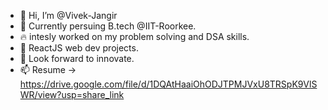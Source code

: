 - 👋 Hi, I’m @Vivek-Jangir
- 👀 Currently persuing B.tech @IIT-Roorkee.
- 🔥 intesly worked on my problem solving and DSA skills.
- 🌱 ReactJS web dev projects.
- 💞️ Look forward to innovate.
- 📫 Resume -> https://drive.google.com/file/d/1DQAtHaaiOhODJTPMJVxU8TRSpK9VlSWR/view?usp=share_link

<!---
Vivek-Jangir/Vivek-Jangir is a ✨ special ✨ repository because its `README.md` (this file) appears on your GitHub profile.
You can click the Preview link to take a look at your changes.
--->
